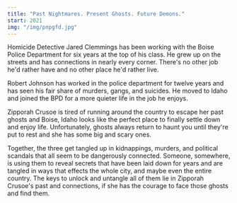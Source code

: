```yaml
---
title: "Past Nightmares. Present Ghosts. Future Demons."
start: 2021
img: "/img/pnpgfd.jpg"
---
```


Homicide Detective Jared Clemmings has been working with the Boise Police Department for six years at the top of his class. He grew up on the streets and has connections in nearly every corner. There's no other job he'd rather have and no other place he'd rather live.

Robert Johnson has worked in the police department for twelve years and has seen his fair share of murders, gangs, and suicides. He moved to Idaho and joined the BPD for a more quieter life in the job he enjoys.

Zipporah Crusoe is tired of running around the country to escape her past ghosts and Boise, Idaho looks like the perfect place to finally settle down and enjoy life. Unfortunately, ghosts always return to haunt you until they're put to rest and she has some big and scary ones.

Together, the three get tangled up in kidnappings, murders, and political scandals that all seem to be dangerously connected. Someone, somewhere, is using them to reveal secrets that have been laid down for years and are tangled in ways that effects the whole city, and maybe even the entire country. The keys to unlock and untangle all of them lie in Zipporah Crusoe's past and connections, if she has the courage to face those ghosts and find them.
